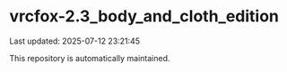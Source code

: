 # vrcfox-2.3_body_and_cloth_edition

Last updated: 2025-07-12 23:21:45

This repository is automatically maintained.
